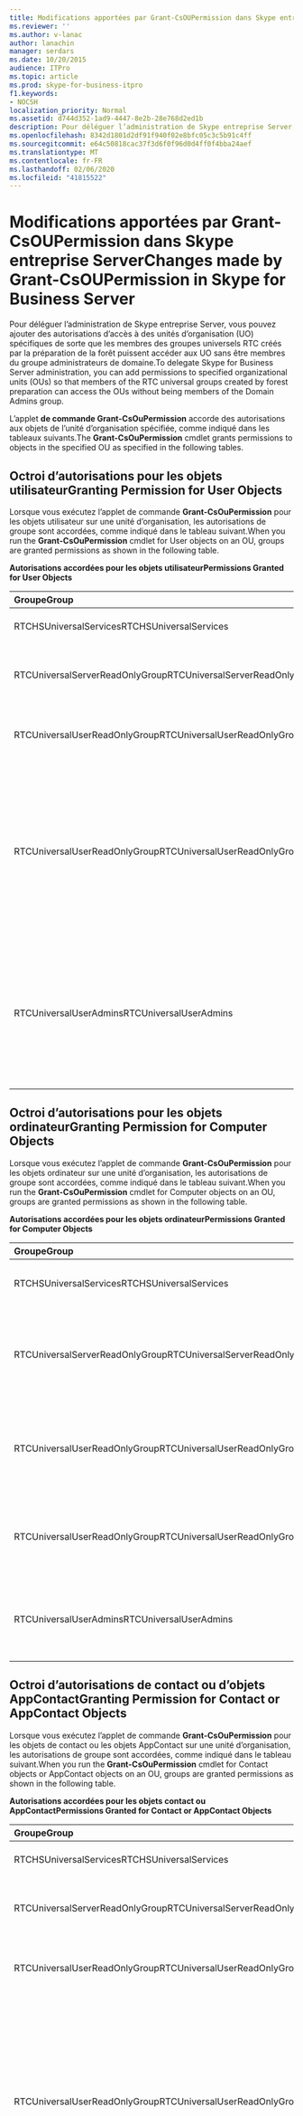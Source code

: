 ```yaml
---
title: Modifications apportées par Grant-CsOUPermission dans Skype entreprise Server
ms.reviewer: ''
ms.author: v-lanac
author: lanachin
manager: serdars
ms.date: 10/20/2015
audience: ITPro
ms.topic: article
ms.prod: skype-for-business-itpro
f1.keywords:
- NOCSH
localization_priority: Normal
ms.assetid: d744d352-1ad9-4447-8e2b-28e768d2ed1b
description: Pour déléguer l’administration de Skype entreprise Server, vous pouvez ajouter des autorisations d’accès à des unités d’organisation (UO) spécifiques de sorte que les membres des groupes universels RTC créés par la préparation de la forêt puissent accéder aux UO sans être membres du groupe administrateurs de domaine.
ms.openlocfilehash: 8342d1801d2df91f940f02e8bfc05c3c5b91c4ff
ms.sourcegitcommit: e64c50818cac37f3d6f0f96d0d4ff0f4bba24aef
ms.translationtype: MT
ms.contentlocale: fr-FR
ms.lasthandoff: 02/06/2020
ms.locfileid: "41815522"
---
```

# <a name="changes-made-by-grant-csoupermission-in-skype-for-business-server"></a><span data-ttu-id="0ea18-103">Modifications apportées par Grant-CsOUPermission dans Skype entreprise Server</span><span class="sxs-lookup"><span data-stu-id="0ea18-103">Changes made by Grant-CsOUPermission in Skype for Business Server</span></span>
 
<span data-ttu-id="0ea18-104">Pour déléguer l’administration de Skype entreprise Server, vous pouvez ajouter des autorisations d’accès à des unités d’organisation (UO) spécifiques de sorte que les membres des groupes universels RTC créés par la préparation de la forêt puissent accéder aux UO sans être membres du groupe administrateurs de domaine.</span><span class="sxs-lookup"><span data-stu-id="0ea18-104">To delegate Skype for Business Server administration, you can add permissions to specified organizational units (OUs) so that members of the RTC universal groups created by forest preparation can access the OUs without being members of the Domain Admins group.</span></span> 
  
<span data-ttu-id="0ea18-105">L’applet **de commande Grant-CsOuPermission** accorde des autorisations aux objets de l’unité d’organisation spécifiée, comme indiqué dans les tableaux suivants.</span><span class="sxs-lookup"><span data-stu-id="0ea18-105">The **Grant-CsOuPermission** cmdlet grants permissions to objects in the specified OU as specified in the following tables.</span></span>
  
## <a name="granting-permission-for-user-objects"></a><span data-ttu-id="0ea18-106">Octroi d’autorisations pour les objets utilisateur</span><span class="sxs-lookup"><span data-stu-id="0ea18-106">Granting Permission for User Objects</span></span>

<span data-ttu-id="0ea18-107">Lorsque vous exécutez l’applet de commande **Grant-CsOuPermission** pour les objets utilisateur sur une unité d’organisation, les autorisations de groupe sont accordées, comme indiqué dans le tableau suivant.</span><span class="sxs-lookup"><span data-stu-id="0ea18-107">When you run the **Grant-CsOuPermission** cmdlet for User objects on an OU, groups are granted permissions as shown in the following table.</span></span>
  
<span data-ttu-id="0ea18-108">**Autorisations accordées pour les objets utilisateur**</span><span class="sxs-lookup"><span data-stu-id="0ea18-108">**Permissions Granted for User Objects**</span></span>

|<span data-ttu-id="0ea18-109">**Groupe**</span><span class="sxs-lookup"><span data-stu-id="0ea18-109">**Group**</span></span>|<span data-ttu-id="0ea18-110">**Permission**</span><span class="sxs-lookup"><span data-stu-id="0ea18-110">**Permission**</span></span>|<span data-ttu-id="0ea18-111">**S’applique à**</span><span class="sxs-lookup"><span data-stu-id="0ea18-111">**Applies to**</span></span>|
|:-----|:-----|:-----|
|<span data-ttu-id="0ea18-112">RTCHSUniversalServices</span><span class="sxs-lookup"><span data-stu-id="0ea18-112">RTCHSUniversalServices</span></span>  <br/> |<span data-ttu-id="0ea18-113">Répliquer les modifications de l’annuaire</span><span class="sxs-lookup"><span data-stu-id="0ea18-113">Replicating directory changes</span></span>  <br/> |<span data-ttu-id="0ea18-114">Cet objet uniquement</span><span class="sxs-lookup"><span data-stu-id="0ea18-114">This object only</span></span>  <br/> |
|<span data-ttu-id="0ea18-115">RTCUniversalServerReadOnlyGroup</span><span class="sxs-lookup"><span data-stu-id="0ea18-115">RTCUniversalServerReadOnlyGroup</span></span>  <br/> |<span data-ttu-id="0ea18-116">Contenu de la liste</span><span class="sxs-lookup"><span data-stu-id="0ea18-116">List contents</span></span>  <br/> <span data-ttu-id="0ea18-117">Lire toutes les propriétés</span><span class="sxs-lookup"><span data-stu-id="0ea18-117">Read all properties</span></span>  <br/> <span data-ttu-id="0ea18-118">Autorisations de lecture</span><span class="sxs-lookup"><span data-stu-id="0ea18-118">Read permissions</span></span>  <br/> |<span data-ttu-id="0ea18-119">Cet objet uniquement</span><span class="sxs-lookup"><span data-stu-id="0ea18-119">This object only</span></span>  <br/> |
|<span data-ttu-id="0ea18-120">RTCUniversalUserReadOnlyGroup</span><span class="sxs-lookup"><span data-stu-id="0ea18-120">RTCUniversalUserReadOnlyGroup</span></span>  <br/> |<span data-ttu-id="0ea18-121">Contenu de la liste</span><span class="sxs-lookup"><span data-stu-id="0ea18-121">List contents</span></span>  <br/> <span data-ttu-id="0ea18-122">Lire toutes les propriétés</span><span class="sxs-lookup"><span data-stu-id="0ea18-122">Read all properties</span></span>  <br/> <span data-ttu-id="0ea18-123">Autorisations de lecture</span><span class="sxs-lookup"><span data-stu-id="0ea18-123">Read permissions</span></span>  <br/> |<span data-ttu-id="0ea18-124">Cet objet uniquement</span><span class="sxs-lookup"><span data-stu-id="0ea18-124">This object only</span></span>  <br/> |
|<span data-ttu-id="0ea18-125">RTCUniversalUserReadOnlyGroup</span><span class="sxs-lookup"><span data-stu-id="0ea18-125">RTCUniversalUserReadOnlyGroup</span></span>  <br/> |<span data-ttu-id="0ea18-126">Lecture de RTCUserSearchPropertySet</span><span class="sxs-lookup"><span data-stu-id="0ea18-126">Read RTCUserSearchPropertySet</span></span>  <br/> <span data-ttu-id="0ea18-127">Lecture de RTCUserProvisioningPropertySet</span><span class="sxs-lookup"><span data-stu-id="0ea18-127">Read RTCUserProvisioningPropertySet</span></span>  <br/> <span data-ttu-id="0ea18-128">Lecture de RTCPropertySet</span><span class="sxs-lookup"><span data-stu-id="0ea18-128">Read RTCPropertySet</span></span>  <br/> <span data-ttu-id="0ea18-129">Lecture publique-informations</span><span class="sxs-lookup"><span data-stu-id="0ea18-129">Read Public-Information</span></span>  <br/> <span data-ttu-id="0ea18-130">Lecture générale-informations</span><span class="sxs-lookup"><span data-stu-id="0ea18-130">Read General-Information</span></span>  <br/> <span data-ttu-id="0ea18-131">Lire le compte d’utilisateur-restrictions</span><span class="sxs-lookup"><span data-stu-id="0ea18-131">Read User-Account-Restrictions</span></span>  <br/> |<span data-ttu-id="0ea18-132">Objets utilisateur descendants</span><span class="sxs-lookup"><span data-stu-id="0ea18-132">Descendant User objects</span></span>  <br/> |
|<span data-ttu-id="0ea18-133">RTCUniversalUserAdmins</span><span class="sxs-lookup"><span data-stu-id="0ea18-133">RTCUniversalUserAdmins</span></span>  <br/> |<span data-ttu-id="0ea18-134">Écrire RTCUserSearchPropertySet</span><span class="sxs-lookup"><span data-stu-id="0ea18-134">Write RTCUserSearchPropertySet</span></span>  <br/> <span data-ttu-id="0ea18-135">Écrire msExchUCVoiceMailSettings</span><span class="sxs-lookup"><span data-stu-id="0ea18-135">Write msExchUCVoiceMailSettings</span></span>  <br/> <span data-ttu-id="0ea18-136">Écrire RTCUserProvisioningPropertySet</span><span class="sxs-lookup"><span data-stu-id="0ea18-136">Write RTCUserProvisioningPropertySet</span></span>  <br/> <span data-ttu-id="0ea18-137">Écrire RTCPropertySet</span><span class="sxs-lookup"><span data-stu-id="0ea18-137">Write RTCPropertySet</span></span>  <br/> <span data-ttu-id="0ea18-138">Écrire proxyAddresses</span><span class="sxs-lookup"><span data-stu-id="0ea18-138">Write proxyAddresses</span></span>  <br/> |<span data-ttu-id="0ea18-139">Objets utilisateur descendants</span><span class="sxs-lookup"><span data-stu-id="0ea18-139">Descendant User objects</span></span>  <br/> |
   
## <a name="granting-permission-for-computer-objects"></a><span data-ttu-id="0ea18-140">Octroi d’autorisations pour les objets ordinateur</span><span class="sxs-lookup"><span data-stu-id="0ea18-140">Granting Permission for Computer Objects</span></span>

<span data-ttu-id="0ea18-141">Lorsque vous exécutez l’applet de commande **Grant-CsOuPermission** pour les objets ordinateur sur une unité d’organisation, les autorisations de groupe sont accordées, comme indiqué dans le tableau suivant.</span><span class="sxs-lookup"><span data-stu-id="0ea18-141">When you run the **Grant-CsOuPermission** cmdlet for Computer objects on an OU, groups are granted permissions as shown in the following table.</span></span>
  
<span data-ttu-id="0ea18-142">**Autorisations accordées pour les objets ordinateur**</span><span class="sxs-lookup"><span data-stu-id="0ea18-142">**Permissions Granted for Computer Objects**</span></span>

|<span data-ttu-id="0ea18-143">**Groupe**</span><span class="sxs-lookup"><span data-stu-id="0ea18-143">**Group**</span></span>|<span data-ttu-id="0ea18-144">**Permission**</span><span class="sxs-lookup"><span data-stu-id="0ea18-144">**Permission**</span></span>|<span data-ttu-id="0ea18-145">**S’applique à**</span><span class="sxs-lookup"><span data-stu-id="0ea18-145">**Applies to**</span></span>|
|:-----|:-----|:-----|
|<span data-ttu-id="0ea18-146">RTCHSUniversalServices</span><span class="sxs-lookup"><span data-stu-id="0ea18-146">RTCHSUniversalServices</span></span>  <br/> |<span data-ttu-id="0ea18-147">Répliquer les modifications de l’annuaire</span><span class="sxs-lookup"><span data-stu-id="0ea18-147">Replicating directory changes</span></span>  <br/> |<span data-ttu-id="0ea18-148">Cet objet uniquement</span><span class="sxs-lookup"><span data-stu-id="0ea18-148">This object only</span></span>  <br/> |
|<span data-ttu-id="0ea18-149">RTCUniversalServerReadOnlyGroup</span><span class="sxs-lookup"><span data-stu-id="0ea18-149">RTCUniversalServerReadOnlyGroup</span></span>  <br/> |<span data-ttu-id="0ea18-150">Contenu de la liste</span><span class="sxs-lookup"><span data-stu-id="0ea18-150">List contents</span></span>  <br/> <span data-ttu-id="0ea18-151">Lire toutes les propriétés</span><span class="sxs-lookup"><span data-stu-id="0ea18-151">Read all properties</span></span>  <br/> <span data-ttu-id="0ea18-152">Autorisations de lecture</span><span class="sxs-lookup"><span data-stu-id="0ea18-152">Read permissions</span></span>  <br/> |<span data-ttu-id="0ea18-153">Cet objet uniquement</span><span class="sxs-lookup"><span data-stu-id="0ea18-153">This object only</span></span>  <br/> |
|<span data-ttu-id="0ea18-154">RTCUniversalUserReadOnlyGroup</span><span class="sxs-lookup"><span data-stu-id="0ea18-154">RTCUniversalUserReadOnlyGroup</span></span>  <br/> |<span data-ttu-id="0ea18-155">Contenu de la liste</span><span class="sxs-lookup"><span data-stu-id="0ea18-155">List contents</span></span>  <br/> <span data-ttu-id="0ea18-156">Lire toutes les propriétés</span><span class="sxs-lookup"><span data-stu-id="0ea18-156">Read all properties</span></span>  <br/> <span data-ttu-id="0ea18-157">Autorisations de lecture</span><span class="sxs-lookup"><span data-stu-id="0ea18-157">Read permissions</span></span>  <br/> |<span data-ttu-id="0ea18-158">Cet objet uniquement</span><span class="sxs-lookup"><span data-stu-id="0ea18-158">This object only</span></span>  <br/> |
|<span data-ttu-id="0ea18-159">RTCUniversalUserReadOnlyGroup</span><span class="sxs-lookup"><span data-stu-id="0ea18-159">RTCUniversalUserReadOnlyGroup</span></span>  <br/> |<span data-ttu-id="0ea18-160">Lecture publique-informations</span><span class="sxs-lookup"><span data-stu-id="0ea18-160">Read Public-Information</span></span>  <br/> <span data-ttu-id="0ea18-161">Lecture validée de DNS-nom d’hôte-nom</span><span class="sxs-lookup"><span data-stu-id="0ea18-161">Read Validated-DNS-Host-Name</span></span>  <br/> |<span data-ttu-id="0ea18-162">Objets ordinateur descendants</span><span class="sxs-lookup"><span data-stu-id="0ea18-162">Descendant Computer objects</span></span>  <br/> |
|<span data-ttu-id="0ea18-163">RTCUniversalUserAdmins</span><span class="sxs-lookup"><span data-stu-id="0ea18-163">RTCUniversalUserAdmins</span></span>  <br/> |<span data-ttu-id="0ea18-164">Lecture publique-informations</span><span class="sxs-lookup"><span data-stu-id="0ea18-164">Read Public-Information</span></span>  <br/> <span data-ttu-id="0ea18-165">Lecture validée de DNS-nom d’hôte-nom</span><span class="sxs-lookup"><span data-stu-id="0ea18-165">Read Validated-DNS-Host-Name</span></span>  <br/> |<span data-ttu-id="0ea18-166">Objets ordinateur descendants</span><span class="sxs-lookup"><span data-stu-id="0ea18-166">Descendant Computer objects</span></span>  <br/> |
   
## <a name="granting-permission-for-contact-or-appcontact-objects"></a><span data-ttu-id="0ea18-167">Octroi d’autorisations de contact ou d’objets AppContact</span><span class="sxs-lookup"><span data-stu-id="0ea18-167">Granting Permission for Contact or AppContact Objects</span></span>

<span data-ttu-id="0ea18-168">Lorsque vous exécutez l’applet de commande **Grant-CsOuPermission** pour les objets de contact ou les objets AppContact sur une unité d’organisation, les autorisations de groupe sont accordées, comme indiqué dans le tableau suivant.</span><span class="sxs-lookup"><span data-stu-id="0ea18-168">When you run the **Grant-CsOuPermission** cmdlet for Contact objects or AppContact objects on an OU, groups are granted permissions as shown in the following table.</span></span>
  
<span data-ttu-id="0ea18-169">**Autorisations accordées pour les objets contact ou AppContact**</span><span class="sxs-lookup"><span data-stu-id="0ea18-169">**Permissions Granted for Contact or AppContact Objects**</span></span>

|<span data-ttu-id="0ea18-170">**Groupe**</span><span class="sxs-lookup"><span data-stu-id="0ea18-170">**Group**</span></span>|<span data-ttu-id="0ea18-171">**Permission**</span><span class="sxs-lookup"><span data-stu-id="0ea18-171">**Permission**</span></span>|<span data-ttu-id="0ea18-172">**S’applique à**</span><span class="sxs-lookup"><span data-stu-id="0ea18-172">**Applies to**</span></span>|
|:-----|:-----|:-----|
|<span data-ttu-id="0ea18-173">RTCHSUniversalServices</span><span class="sxs-lookup"><span data-stu-id="0ea18-173">RTCHSUniversalServices</span></span>  <br/> |<span data-ttu-id="0ea18-174">Répliquer les modifications de l’annuaire</span><span class="sxs-lookup"><span data-stu-id="0ea18-174">Replicating directory changes</span></span>  <br/> |<span data-ttu-id="0ea18-175">Cet objet uniquement</span><span class="sxs-lookup"><span data-stu-id="0ea18-175">This object only</span></span>  <br/> |
|<span data-ttu-id="0ea18-176">RTCUniversalServerReadOnlyGroup</span><span class="sxs-lookup"><span data-stu-id="0ea18-176">RTCUniversalServerReadOnlyGroup</span></span>  <br/> |<span data-ttu-id="0ea18-177">Contenu de la liste</span><span class="sxs-lookup"><span data-stu-id="0ea18-177">List contents</span></span>  <br/> <span data-ttu-id="0ea18-178">Lire toutes les propriétés</span><span class="sxs-lookup"><span data-stu-id="0ea18-178">Read all properties</span></span>  <br/> <span data-ttu-id="0ea18-179">Autorisations de lecture</span><span class="sxs-lookup"><span data-stu-id="0ea18-179">Read permissions</span></span>  <br/> |<span data-ttu-id="0ea18-180">Cet objet uniquement</span><span class="sxs-lookup"><span data-stu-id="0ea18-180">This object only</span></span>  <br/> |
|<span data-ttu-id="0ea18-181">RTCUniversalUserReadOnlyGroup</span><span class="sxs-lookup"><span data-stu-id="0ea18-181">RTCUniversalUserReadOnlyGroup</span></span>  <br/> |<span data-ttu-id="0ea18-182">Contenu de la liste</span><span class="sxs-lookup"><span data-stu-id="0ea18-182">List contents</span></span>  <br/> <span data-ttu-id="0ea18-183">Lire toutes les propriétés</span><span class="sxs-lookup"><span data-stu-id="0ea18-183">Read all properties</span></span>  <br/> <span data-ttu-id="0ea18-184">Autorisations de lecture</span><span class="sxs-lookup"><span data-stu-id="0ea18-184">Read permissions</span></span>  <br/> |<span data-ttu-id="0ea18-185">Cet objet uniquement</span><span class="sxs-lookup"><span data-stu-id="0ea18-185">This object only</span></span>  <br/> |
|<span data-ttu-id="0ea18-186">RTCUniversalUserReadOnlyGroup</span><span class="sxs-lookup"><span data-stu-id="0ea18-186">RTCUniversalUserReadOnlyGroup</span></span>  <br/> |<span data-ttu-id="0ea18-187">Lecture de RTCUserSearchPropertySet</span><span class="sxs-lookup"><span data-stu-id="0ea18-187">Read RTCUserSearchPropertySet</span></span>  <br/> <span data-ttu-id="0ea18-188">Lecture de RTCUserProvisioningPropertySet</span><span class="sxs-lookup"><span data-stu-id="0ea18-188">Read RTCUserProvisioningPropertySet</span></span>  <br/> <span data-ttu-id="0ea18-189">Lecture de RTCPropertySet</span><span class="sxs-lookup"><span data-stu-id="0ea18-189">Read RTCPropertySet</span></span>  <br/> <span data-ttu-id="0ea18-190">Lecture publique-informations</span><span class="sxs-lookup"><span data-stu-id="0ea18-190">Read Public-Information</span></span>  <br/> <span data-ttu-id="0ea18-191">Lecture générale-informations</span><span class="sxs-lookup"><span data-stu-id="0ea18-191">Read General-Information</span></span>  <br/> <span data-ttu-id="0ea18-192">Lire les informations personnelles</span><span class="sxs-lookup"><span data-stu-id="0ea18-192">Read Personal-Information</span></span>  <br/> <span data-ttu-id="0ea18-193">Lire le compte d’utilisateur-restrictions</span><span class="sxs-lookup"><span data-stu-id="0ea18-193">Read User-Account-Restrictions</span></span>  <br/> |<span data-ttu-id="0ea18-194">Objets contact descendants</span><span class="sxs-lookup"><span data-stu-id="0ea18-194">Descendant Contact objects</span></span>  <br/> |
|<span data-ttu-id="0ea18-195">RTCUniversalUserAdmins</span><span class="sxs-lookup"><span data-stu-id="0ea18-195">RTCUniversalUserAdmins</span></span>  <br/> |<span data-ttu-id="0ea18-196">Écrire RTCUserSearchPropertySet</span><span class="sxs-lookup"><span data-stu-id="0ea18-196">Write RTCUserSearchPropertySet</span></span>  <br/> <span data-ttu-id="0ea18-197">Écrire otherIpPhone</span><span class="sxs-lookup"><span data-stu-id="0ea18-197">Write otherIpPhone</span></span>  <br/> <span data-ttu-id="0ea18-198">Écrire displayName</span><span class="sxs-lookup"><span data-stu-id="0ea18-198">Write displayName</span></span>  <br/> <span data-ttu-id="0ea18-199">Entrer une description</span><span class="sxs-lookup"><span data-stu-id="0ea18-199">Write description</span></span>  <br/> <span data-ttu-id="0ea18-200">Écrire telephoneNumber</span><span class="sxs-lookup"><span data-stu-id="0ea18-200">Write telephoneNumber</span></span>  <br/> <span data-ttu-id="0ea18-201">Écrire msExchUCVoiceMailSettings</span><span class="sxs-lookup"><span data-stu-id="0ea18-201">Write msExchUCVoiceMailSettings</span></span>  <br/> <span data-ttu-id="0ea18-202">Écrire RTCUserProvisioningPropertySet</span><span class="sxs-lookup"><span data-stu-id="0ea18-202">Write RTCUserProvisioningPropertySet</span></span>  <br/> <span data-ttu-id="0ea18-203">Écrire RTCPropertySet</span><span class="sxs-lookup"><span data-stu-id="0ea18-203">Write RTCPropertySet</span></span>  <br/> <span data-ttu-id="0ea18-204">Écrire proxyAddresses</span><span class="sxs-lookup"><span data-stu-id="0ea18-204">Write proxyAddresses</span></span>  <br/> |<span data-ttu-id="0ea18-205">Objets contact descendants</span><span class="sxs-lookup"><span data-stu-id="0ea18-205">Descendant Contact objects</span></span>  <br/> |
   
## <a name="granting-permission-for-device-objects"></a><span data-ttu-id="0ea18-206">Octroi d’autorisations pour les objets appareil</span><span class="sxs-lookup"><span data-stu-id="0ea18-206">Granting Permission for Device Objects</span></span>

<span data-ttu-id="0ea18-207">Lorsque vous exécutez l’applet de commande **Grant-CsOuPermission** pour les objets d’appareil sur une unité d’organisation, les autorisations de groupe sont accordées, comme indiqué dans le tableau suivant.</span><span class="sxs-lookup"><span data-stu-id="0ea18-207">When you run the **Grant-CsOuPermission** cmdlet for Device objects on an OU, groups are granted permissions as shown in the following table.</span></span>
  
<span data-ttu-id="0ea18-208">**Autorisations accordées pour les objets appareil**</span><span class="sxs-lookup"><span data-stu-id="0ea18-208">**Permissions Granted for Device Objects**</span></span>

|<span data-ttu-id="0ea18-209">**Groupe**</span><span class="sxs-lookup"><span data-stu-id="0ea18-209">**Group**</span></span>|<span data-ttu-id="0ea18-210">**Permission**</span><span class="sxs-lookup"><span data-stu-id="0ea18-210">**Permission**</span></span>|<span data-ttu-id="0ea18-211">**S’applique à**</span><span class="sxs-lookup"><span data-stu-id="0ea18-211">**Applies to**</span></span>|
|:-----|:-----|:-----|
|<span data-ttu-id="0ea18-212">RTCHSUniversalServices</span><span class="sxs-lookup"><span data-stu-id="0ea18-212">RTCHSUniversalServices</span></span>  <br/> |<span data-ttu-id="0ea18-213">Répliquer les modifications de l’annuaire</span><span class="sxs-lookup"><span data-stu-id="0ea18-213">Replicating directory changes</span></span>  <br/> |<span data-ttu-id="0ea18-214">Cet objet uniquement</span><span class="sxs-lookup"><span data-stu-id="0ea18-214">This object only</span></span>  <br/> |
|<span data-ttu-id="0ea18-215">RTCUniversalServerReadOnlyGroup</span><span class="sxs-lookup"><span data-stu-id="0ea18-215">RTCUniversalServerReadOnlyGroup</span></span>  <br/> |<span data-ttu-id="0ea18-216">Contenu de la liste</span><span class="sxs-lookup"><span data-stu-id="0ea18-216">List contents</span></span>  <br/> <span data-ttu-id="0ea18-217">Lire toutes les propriétés</span><span class="sxs-lookup"><span data-stu-id="0ea18-217">Read all properties</span></span>  <br/> <span data-ttu-id="0ea18-218">Autorisations de lecture</span><span class="sxs-lookup"><span data-stu-id="0ea18-218">Read permissions</span></span>  <br/> |<span data-ttu-id="0ea18-219">Cet objet uniquement</span><span class="sxs-lookup"><span data-stu-id="0ea18-219">This object only</span></span>  <br/> |
|<span data-ttu-id="0ea18-220">RTCUniversalUserReadOnlyGroup</span><span class="sxs-lookup"><span data-stu-id="0ea18-220">RTCUniversalUserReadOnlyGroup</span></span>  <br/> |<span data-ttu-id="0ea18-221">Contenu de la liste</span><span class="sxs-lookup"><span data-stu-id="0ea18-221">List contents</span></span>  <br/> <span data-ttu-id="0ea18-222">Lire toutes les propriétés</span><span class="sxs-lookup"><span data-stu-id="0ea18-222">Read all properties</span></span>  <br/> <span data-ttu-id="0ea18-223">Autorisations de lecture</span><span class="sxs-lookup"><span data-stu-id="0ea18-223">Read permissions</span></span>  <br/> |<span data-ttu-id="0ea18-224">Cet objet uniquement</span><span class="sxs-lookup"><span data-stu-id="0ea18-224">This object only</span></span>  <br/> |
|<span data-ttu-id="0ea18-225">RTCUniversalUserReadOnlyGroup</span><span class="sxs-lookup"><span data-stu-id="0ea18-225">RTCUniversalUserReadOnlyGroup</span></span>  <br/> |<span data-ttu-id="0ea18-226">Lecture de RTCUserSearchPropertySet</span><span class="sxs-lookup"><span data-stu-id="0ea18-226">Read RTCUserSearchPropertySet</span></span>  <br/> <span data-ttu-id="0ea18-227">Lecture de RTCUserProvisioningPropertySet</span><span class="sxs-lookup"><span data-stu-id="0ea18-227">Read RTCUserProvisioningPropertySet</span></span>  <br/> <span data-ttu-id="0ea18-228">Lecture de RTCPropertySet</span><span class="sxs-lookup"><span data-stu-id="0ea18-228">Read RTCPropertySet</span></span>  <br/> <span data-ttu-id="0ea18-229">Lecture publique-informations</span><span class="sxs-lookup"><span data-stu-id="0ea18-229">Read Public-Information</span></span>  <br/> <span data-ttu-id="0ea18-230">Lire les informations personnelles</span><span class="sxs-lookup"><span data-stu-id="0ea18-230">Read Personal-Information</span></span>  <br/> <span data-ttu-id="0ea18-231">Lecture générale-informations</span><span class="sxs-lookup"><span data-stu-id="0ea18-231">Read General-Information</span></span>  <br/> <span data-ttu-id="0ea18-232">Lire le compte d’utilisateur-restrictions</span><span class="sxs-lookup"><span data-stu-id="0ea18-232">Read User-Account-Restrictions</span></span>  <br/> |<span data-ttu-id="0ea18-233">Objets contact descendants</span><span class="sxs-lookup"><span data-stu-id="0ea18-233">Descendant Contact objects</span></span>  <br/> |
|<span data-ttu-id="0ea18-234">RTCUniversalUserAdmins</span><span class="sxs-lookup"><span data-stu-id="0ea18-234">RTCUniversalUserAdmins</span></span>  <br/> |<span data-ttu-id="0ea18-235">Créer un enfant</span><span class="sxs-lookup"><span data-stu-id="0ea18-235">Create child</span></span>  <br/> <span data-ttu-id="0ea18-236">Supprimer un enfant</span><span class="sxs-lookup"><span data-stu-id="0ea18-236">Delete child</span></span>  <br/> <span data-ttu-id="0ea18-237">Supprimer l’arborescence</span><span class="sxs-lookup"><span data-stu-id="0ea18-237">Delete tree</span></span>  <br/> |<span data-ttu-id="0ea18-238">Locuteur</span><span class="sxs-lookup"><span data-stu-id="0ea18-238">Contact</span></span>  <br/> |
|<span data-ttu-id="0ea18-239">RTCUniversalUserAdmins</span><span class="sxs-lookup"><span data-stu-id="0ea18-239">RTCUniversalUserAdmins</span></span>  <br/> |<span data-ttu-id="0ea18-240">Écrire displayName</span><span class="sxs-lookup"><span data-stu-id="0ea18-240">Write displayName</span></span>  <br/> <span data-ttu-id="0ea18-241">Entrer une description</span><span class="sxs-lookup"><span data-stu-id="0ea18-241">Write description</span></span>  <br/> <span data-ttu-id="0ea18-242">Écrire telephoneNumber</span><span class="sxs-lookup"><span data-stu-id="0ea18-242">Write telephoneNumber</span></span>  <br/> |<span data-ttu-id="0ea18-243">Objets utilisateur descendants</span><span class="sxs-lookup"><span data-stu-id="0ea18-243">Descendant User objects</span></span>  <br/> |
|<span data-ttu-id="0ea18-244">RTCUniversalUserAdmins</span><span class="sxs-lookup"><span data-stu-id="0ea18-244">RTCUniversalUserAdmins</span></span>  <br/> |<span data-ttu-id="0ea18-245">Écrire RTCUserSearchPropertySet</span><span class="sxs-lookup"><span data-stu-id="0ea18-245">Write RTCUserSearchPropertySet</span></span>  <br/> <span data-ttu-id="0ea18-246">Écrire otherIpPhone</span><span class="sxs-lookup"><span data-stu-id="0ea18-246">Write otherIpPhone</span></span>  <br/> <span data-ttu-id="0ea18-247">Écrire displayName</span><span class="sxs-lookup"><span data-stu-id="0ea18-247">Write displayName</span></span>  <br/> <span data-ttu-id="0ea18-248">Entrer une description</span><span class="sxs-lookup"><span data-stu-id="0ea18-248">Write description</span></span>  <br/> <span data-ttu-id="0ea18-249">Écrire telephoneNumber</span><span class="sxs-lookup"><span data-stu-id="0ea18-249">Write telephoneNumber</span></span>  <br/> <span data-ttu-id="0ea18-250">Écrire msExchUCVoiceMailSettings</span><span class="sxs-lookup"><span data-stu-id="0ea18-250">Write msExchUCVoiceMailSettings</span></span>  <br/> <span data-ttu-id="0ea18-251">Écrire RTCUserProvisioningPropertySet</span><span class="sxs-lookup"><span data-stu-id="0ea18-251">Write RTCUserProvisioningPropertySet</span></span>  <br/> <span data-ttu-id="0ea18-252">Écrire RTCPropertySet</span><span class="sxs-lookup"><span data-stu-id="0ea18-252">Write RTCPropertySet</span></span>  <br/> <span data-ttu-id="0ea18-253">Écrire proxyAddresses</span><span class="sxs-lookup"><span data-stu-id="0ea18-253">Write proxyAddresses</span></span>  <br/> |<span data-ttu-id="0ea18-254">Objets contact descendants</span><span class="sxs-lookup"><span data-stu-id="0ea18-254">Descendant Contact objects</span></span>  <br/> |
   
## <a name="granting-permission-for-inetorgperson-objects"></a><span data-ttu-id="0ea18-255">Octroi d’autorisations pour les objets InetOrgPerson</span><span class="sxs-lookup"><span data-stu-id="0ea18-255">Granting Permission for InetOrgPerson Objects</span></span>

<span data-ttu-id="0ea18-256">Lorsque vous exécutez l’applet de commande **Grant-CsOuPermission** pour les objets InetOrgPerson sur une unité d’organisation, les autorisations de groupe sont accordées, comme indiqué dans le tableau suivant.</span><span class="sxs-lookup"><span data-stu-id="0ea18-256">When you run the **Grant-CsOuPermission** cmdlet for InetOrgPerson objects on an OU, groups are granted permissions as shown in the following table.</span></span>
  
<span data-ttu-id="0ea18-257">**Autorisations accordées pour les objets InetOrgPerson**</span><span class="sxs-lookup"><span data-stu-id="0ea18-257">**Permissions Granted for InetOrgPerson Objects**</span></span>

|<span data-ttu-id="0ea18-258">**Groupe**</span><span class="sxs-lookup"><span data-stu-id="0ea18-258">**Group**</span></span>|<span data-ttu-id="0ea18-259">**Permission**</span><span class="sxs-lookup"><span data-stu-id="0ea18-259">**Permission**</span></span>|<span data-ttu-id="0ea18-260">**S’applique à**</span><span class="sxs-lookup"><span data-stu-id="0ea18-260">**Applies to**</span></span>|
|:-----|:-----|:-----|
|<span data-ttu-id="0ea18-261">RTCHSUniversalServices</span><span class="sxs-lookup"><span data-stu-id="0ea18-261">RTCHSUniversalServices</span></span>  <br/> |<span data-ttu-id="0ea18-262">Répliquer les modifications de l’annuaire</span><span class="sxs-lookup"><span data-stu-id="0ea18-262">Replicating directory changes</span></span>  <br/> |<span data-ttu-id="0ea18-263">Cet objet uniquement</span><span class="sxs-lookup"><span data-stu-id="0ea18-263">This object only</span></span>  <br/> |
|<span data-ttu-id="0ea18-264">RTCUniversalServerReadOnlyGroup</span><span class="sxs-lookup"><span data-stu-id="0ea18-264">RTCUniversalServerReadOnlyGroup</span></span>  <br/> |<span data-ttu-id="0ea18-265">Contenu de la liste</span><span class="sxs-lookup"><span data-stu-id="0ea18-265">List contents</span></span>  <br/> <span data-ttu-id="0ea18-266">Lire toutes les propriétés</span><span class="sxs-lookup"><span data-stu-id="0ea18-266">Read all properties</span></span>  <br/> <span data-ttu-id="0ea18-267">Autorisations de lecture</span><span class="sxs-lookup"><span data-stu-id="0ea18-267">Read permissions</span></span>  <br/> |<span data-ttu-id="0ea18-268">Cet objet uniquement</span><span class="sxs-lookup"><span data-stu-id="0ea18-268">This object only</span></span>  <br/> |
|<span data-ttu-id="0ea18-269">RTCUniversalUserReadOnlyGroup</span><span class="sxs-lookup"><span data-stu-id="0ea18-269">RTCUniversalUserReadOnlyGroup</span></span>  <br/> |<span data-ttu-id="0ea18-270">Contenu de la liste</span><span class="sxs-lookup"><span data-stu-id="0ea18-270">List contents</span></span>  <br/> <span data-ttu-id="0ea18-271">Lire toutes les propriétés</span><span class="sxs-lookup"><span data-stu-id="0ea18-271">Read all properties</span></span>  <br/> <span data-ttu-id="0ea18-272">Autorisations de lecture</span><span class="sxs-lookup"><span data-stu-id="0ea18-272">Read permissions</span></span>  <br/> |<span data-ttu-id="0ea18-273">Cet objet uniquement</span><span class="sxs-lookup"><span data-stu-id="0ea18-273">This object only</span></span>  <br/> |
|<span data-ttu-id="0ea18-274">RTCUniversalUserReadOnlyGroup</span><span class="sxs-lookup"><span data-stu-id="0ea18-274">RTCUniversalUserReadOnlyGroup</span></span>  <br/> |<span data-ttu-id="0ea18-275">Lecture de RTCUserSearchPropertySet</span><span class="sxs-lookup"><span data-stu-id="0ea18-275">Read RTCUserSearchPropertySet</span></span>  <br/> <span data-ttu-id="0ea18-276">Lecture de RTCUserProvisioningPropertySet</span><span class="sxs-lookup"><span data-stu-id="0ea18-276">Read RTCUserProvisioningPropertySet</span></span>  <br/> <span data-ttu-id="0ea18-277">Lecture de RTCPropertySet</span><span class="sxs-lookup"><span data-stu-id="0ea18-277">Read RTCPropertySet</span></span>  <br/> <span data-ttu-id="0ea18-278">Lire les informations personnelles</span><span class="sxs-lookup"><span data-stu-id="0ea18-278">Read Personal-Information</span></span>  <br/> <span data-ttu-id="0ea18-279">Lecture publique-informations</span><span class="sxs-lookup"><span data-stu-id="0ea18-279">Read Public-Information</span></span>  <br/> <span data-ttu-id="0ea18-280">Lecture générale-informations</span><span class="sxs-lookup"><span data-stu-id="0ea18-280">Read General-Information</span></span>  <br/> <span data-ttu-id="0ea18-281">Lire le compte d’utilisateur-restrictions</span><span class="sxs-lookup"><span data-stu-id="0ea18-281">Read User-Account-Restrictions</span></span>  <br/> |<span data-ttu-id="0ea18-282">Objets inetOrgPerson descendants</span><span class="sxs-lookup"><span data-stu-id="0ea18-282">Descendant inetOrgPerson objects</span></span>  <br/> |
|<span data-ttu-id="0ea18-283">RTCUniversalUserAdmins</span><span class="sxs-lookup"><span data-stu-id="0ea18-283">RTCUniversalUserAdmins</span></span>  <br/> |<span data-ttu-id="0ea18-284">Écrire RTCUserSearchPropertySet</span><span class="sxs-lookup"><span data-stu-id="0ea18-284">Write RTCUserSearchPropertySet</span></span>  <br/> <span data-ttu-id="0ea18-285">Écrire RTCUserProvisioningPropertySet</span><span class="sxs-lookup"><span data-stu-id="0ea18-285">Write RTCUserProvisioningPropertySet</span></span>  <br/> <span data-ttu-id="0ea18-286">Écrire RTCPropertySet</span><span class="sxs-lookup"><span data-stu-id="0ea18-286">Write RTCPropertySet</span></span>  <br/> <span data-ttu-id="0ea18-287">Écrire proxyAddresses</span><span class="sxs-lookup"><span data-stu-id="0ea18-287">Write proxyAddresses</span></span>  <br/> |<span data-ttu-id="0ea18-288">Objets inetOrgPerson descendants</span><span class="sxs-lookup"><span data-stu-id="0ea18-288">Descendant inetOrgPerson objects</span></span>  <br/> |
   

